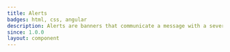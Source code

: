 ```yaml
---
title: Alerts
badges: html, css, angular
description: Alerts are banners that communicate a message with a severity attached to it. They grab the user’s attention to provide critical information needed in context.
since: 1.0.0
layout: component
---
```

